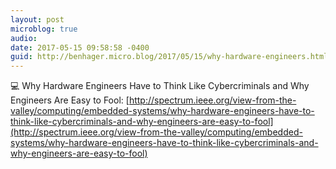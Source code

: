 ```yaml
---
layout: post
microblog: true
audio: 
date: 2017-05-15 09:58:58 -0400
guid: http://benhager.micro.blog/2017/05/15/why-hardware-engineers.html
---
```

💻 Why Hardware Engineers Have to Think Like Cybercriminals and Why Engineers Are Easy to Fool: [http://spectrum.ieee.org/view-from-the-valley/computing/embedded-systems/why-hardware-engineers-have-to-think-like-cybercriminals-and-why-engineers-are-easy-to-fool](http://spectrum.ieee.org/view-from-the-valley/computing/embedded-systems/why-hardware-engineers-have-to-think-like-cybercriminals-and-why-engineers-are-easy-to-fool)

